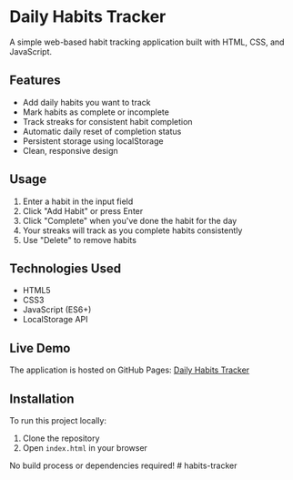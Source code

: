 # Daily Habits Tracker

A simple web-based habit tracking application built with HTML, CSS, and JavaScript.

## Features

- Add daily habits you want to track
- Mark habits as complete or incomplete
- Track streaks for consistent habit completion
- Automatic daily reset of completion status
- Persistent storage using localStorage
- Clean, responsive design

## Usage

1. Enter a habit in the input field
2. Click "Add Habit" or press Enter
3. Click "Complete" when you've done the habit for the day
4. Your streaks will track as you complete habits consistently
5. Use "Delete" to remove habits

## Technologies Used

- HTML5
- CSS3
- JavaScript (ES6+)
- LocalStorage API

## Live Demo

The application is hosted on GitHub Pages: [Daily Habits Tracker](https://timcoil.github.io/habits-tracker/)

## Installation

To run this project locally:

1. Clone the repository
2. Open `index.html` in your browser

No build process or dependencies required! # habits-tracker
